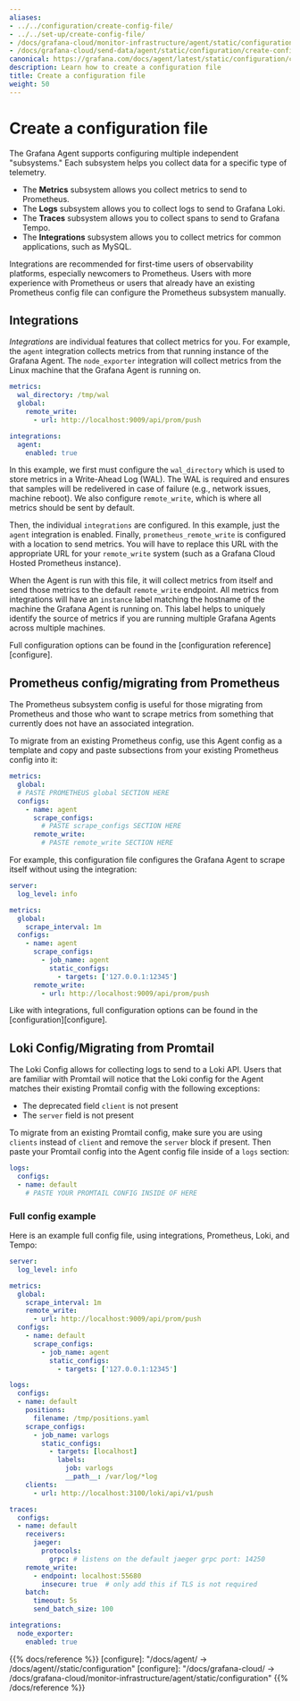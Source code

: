 ```yaml
---
aliases:
- ../../configuration/create-config-file/
- ../../set-up/create-config-file/
- /docs/grafana-cloud/monitor-infrastructure/agent/static/configuration/create-config-file/
- /docs/grafana-cloud/send-data/agent/static/configuration/create-config-file/
canonical: https://grafana.com/docs/agent/latest/static/configuration/create-config-file/
description: Learn how to create a configuration file
title: Create a configuration file
weight: 50
---
```


# Create a configuration file

The Grafana Agent supports configuring multiple independent "subsystems." Each
subsystem helps you collect data for a specific type of telemetry.

- The **Metrics** subsystem allows you collect metrics to send to Prometheus.
- The **Logs** subsystem allows you to collect logs to send to Grafana Loki.
- The **Traces** subsystem allows you to collect spans to send to Grafana Tempo.
- The **Integrations** subsystem allows you to collect metrics for common
  applications, such as MySQL.

Integrations are recommended for first-time users of observability platforms,
especially newcomers to Prometheus. Users with more experience with Prometheus
or users that already have an existing Prometheus config file can configure
the Prometheus subsystem manually.

## Integrations

_Integrations_ are individual features that collect metrics for you. For
example, the `agent` integration collects metrics from that running instance of
the Grafana Agent. The `node_exporter` integration will collect metrics from the
Linux machine that the Grafana Agent is running on.

```yaml
metrics:
  wal_directory: /tmp/wal
  global:
    remote_write:
      - url: http://localhost:9009/api/prom/push

integrations:
  agent:
    enabled: true
```

In this example, we first must configure the `wal_directory` which is used to
store metrics in a Write-Ahead Log (WAL). The WAL is required and ensures that samples
will be redelivered in case of failure (e.g., network issues, machine reboot). We
also configure `remote_write`, which is where all metrics should be sent by
default.

Then, the individual `integrations` are configured. In this example, just the
`agent` integration is enabled. Finally, `prometheus_remote_write` is configured
with a location to send metrics. You will have to replace this URL with the
appropriate URL for your `remote_write` system (such as a Grafana Cloud Hosted
Prometheus instance).

When the Agent is run with this file, it will collect metrics from itself and
send those metrics to the default `remote_write` endpoint. All metrics from
integrations will have an `instance` label matching the hostname of the machine
the Grafana Agent is running on. This label helps to uniquely identify the
source of metrics if you are running multiple Grafana Agents across multiple
machines.

Full configuration options can be found in the [configuration reference][configure].

## Prometheus config/migrating from Prometheus

The Prometheus subsystem config is useful for those migrating from Prometheus
and those who want to scrape metrics from something that currently does not have
an associated integration.

To migrate from an existing Prometheus config, use this Agent config as a
template and copy and paste subsections from your existing Prometheus config
into it:

```yaml
metrics:
  global:
  # PASTE PROMETHEUS global SECTION HERE
  configs:
    - name: agent
      scrape_configs:
        # PASTE scrape_configs SECTION HERE
      remote_write:
        # PASTE remote_write SECTION HERE
```

For example, this configuration file configures the Grafana Agent to
scrape itself without using the integration:

```yaml
server:
  log_level: info

metrics:
  global:
    scrape_interval: 1m
  configs:
    - name: agent
      scrape_configs:
        - job_name: agent
          static_configs:
            - targets: ['127.0.0.1:12345']
      remote_write:
        - url: http://localhost:9009/api/prom/push
```

Like with integrations, full configuration options can be found in the
[configuration][configure].

## Loki Config/Migrating from Promtail

The Loki Config allows for collecting logs to send to a Loki API. Users that are
familiar with Promtail will notice that the Loki config for the Agent matches
their existing Promtail config with the following exceptions:

- The deprecated field `client` is not present
- The `server` field is not present

To migrate from an existing Promtail config, make sure you are using `clients`
instead of `client` and remove the `server` block if present. Then paste your
Promtail config into the Agent config file inside of a `logs` section:

```yaml
logs:
  configs:
  - name: default
    # PASTE YOUR PROMTAIL CONFIG INSIDE OF HERE
```

### Full config example

Here is an example full config file, using integrations, Prometheus, Loki, and
Tempo:

```yaml
server:
  log_level: info

metrics:
  global:
    scrape_interval: 1m
    remote_write:
      - url: http://localhost:9009/api/prom/push
  configs:
    - name: default
      scrape_configs:
        - job_name: agent
          static_configs:
            - targets: ['127.0.0.1:12345']

logs:
  configs:
  - name: default
    positions:
      filename: /tmp/positions.yaml
    scrape_configs:
      - job_name: varlogs
        static_configs:
          - targets: [localhost]
            labels:
              job: varlogs
              __path__: /var/log/*log
    clients:
      - url: http://localhost:3100/loki/api/v1/push

traces:
  configs:
  - name: default
    receivers:
      jaeger:
        protocols:
          grpc: # listens on the default jaeger grpc port: 14250
    remote_write:
      - endpoint: localhost:55680
        insecure: true  # only add this if TLS is not required
    batch:
      timeout: 5s
      send_batch_size: 100

integrations:
  node_exporter:
    enabled: true
```

{{% docs/reference %}}
[configure]: "/docs/agent/ -> /docs/agent/<AGENT VERSION>/static/configuration"
[configure]: "/docs/grafana-cloud/ -> /docs/grafana-cloud/monitor-infrastructure/agent/static/configuration"
{{% /docs/reference %}}
